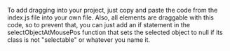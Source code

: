 To add dragging into your project, just copy and paste the code from the index.js file into your own file.
Also, all elements are draggable with this code, so to prevent that, you can just add an if statement in the selectObjectAtMousePos function that sets the selected object to null if its class is not "selectable" or whatever you name it.
